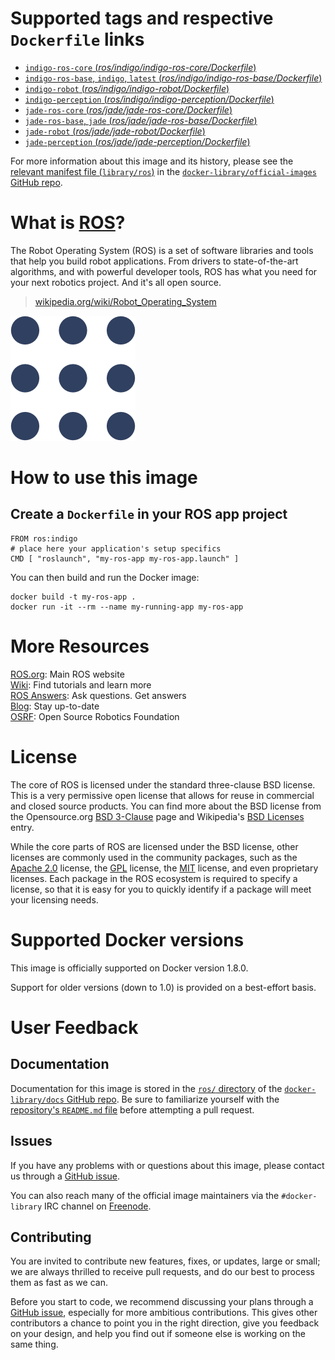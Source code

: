 # Supported tags and respective `Dockerfile` links

-	[`indigo-ros-core` (*ros/indigo/indigo-ros-core/Dockerfile*)](https://github.com/osrf/docker_images/blob/8a11109079636bcd3bdf341993d39e2b7d503c6c/ros/indigo/indigo-ros-core/Dockerfile)
-	[`indigo-ros-base`, `indigo`, `latest` (*ros/indigo/indigo-ros-base/Dockerfile*)](https://github.com/osrf/docker_images/blob/8a11109079636bcd3bdf341993d39e2b7d503c6c/ros/indigo/indigo-ros-base/Dockerfile)
-	[`indigo-robot` (*ros/indigo/indigo-robot/Dockerfile*)](https://github.com/osrf/docker_images/blob/8a11109079636bcd3bdf341993d39e2b7d503c6c/ros/indigo/indigo-robot/Dockerfile)
-	[`indigo-perception` (*ros/indigo/indigo-perception/Dockerfile*)](https://github.com/osrf/docker_images/blob/8a11109079636bcd3bdf341993d39e2b7d503c6c/ros/indigo/indigo-perception/Dockerfile)
-	[`jade-ros-core` (*ros/jade/jade-ros-core/Dockerfile*)](https://github.com/osrf/docker_images/blob/d579b9325fd8546a29dfc064661b005cfbc9cf8b/ros/jade/jade-ros-core/Dockerfile)
-	[`jade-ros-base`, `jade` (*ros/jade/jade-ros-base/Dockerfile*)](https://github.com/osrf/docker_images/blob/d579b9325fd8546a29dfc064661b005cfbc9cf8b/ros/jade/jade-ros-base/Dockerfile)
-	[`jade-robot` (*ros/jade/jade-robot/Dockerfile*)](https://github.com/osrf/docker_images/blob/d579b9325fd8546a29dfc064661b005cfbc9cf8b/ros/jade/jade-robot/Dockerfile)
-	[`jade-perception` (*ros/jade/jade-perception/Dockerfile*)](https://github.com/osrf/docker_images/blob/d579b9325fd8546a29dfc064661b005cfbc9cf8b/ros/jade/jade-perception/Dockerfile)

For more information about this image and its history, please see the [relevant manifest file (`library/ros`)](https://github.com/docker-library/official-images/blob/master/library/ros) in the [`docker-library/official-images` GitHub repo](https://github.com/docker-library/official-images).

# What is [ROS](http://www.ros.org/)?

The Robot Operating System (ROS) is a set of software libraries and tools that help you build robot applications. From drivers to state-of-the-art algorithms, and with powerful developer tools, ROS has what you need for your next robotics project. And it's all open source.

> [wikipedia.org/wiki/Robot_Operating_System](https://en.wikipedia.org/wiki/Robot_Operating_System)

[![logo](https://raw.githubusercontent.com/docker-library/docs/master/ros/logo.png)](http://www.ros.org/)

# How to use this image

## Create a `Dockerfile` in your ROS app project

	FROM ros:indigo
	# place here your application's setup specifics
	CMD [ "roslaunch", "my-ros-app my-ros-app.launch" ]

You can then build and run the Docker image:

	docker build -t my-ros-app .
	docker run -it --rm --name my-running-app my-ros-app

# More Resources

[ROS.org](http://www.ros.org/): Main ROS website  
[Wiki](http://wiki.ros.org/): Find tutorials and learn more  
[ROS Answers](http://answers.ros.org/questions/): Ask questions. Get answers  
[Blog](http://www.ros.org/news/): Stay up-to-date  
[OSRF](http://www.osrfoundation.org/): Open Source Robotics Foundation

# License

The core of ROS is licensed under the standard three-clause BSD license. This is a very permissive open license that allows for reuse in commercial and closed source products. You can find more about the BSD license from the Opensource.org [BSD 3-Clause](http://opensource.org/licenses/BSD-3-Clause) page and Wikipedia's [BSD Licenses](http://en.wikipedia.org/wiki/BSD_licenses) entry.

While the core parts of ROS are licensed under the BSD license, other licenses are commonly used in the community packages, such as the [Apache 2.0](http://opensource.org/licenses/Apache-2.0) license, the [GPL](http://opensource.org/licenses/gpl-license) license, the [MIT](http://opensource.org/licenses/MIT) license, and even proprietary licenses. Each package in the ROS ecosystem is required to specify a license, so that it is easy for you to quickly identify if a package will meet your licensing needs.

# Supported Docker versions

This image is officially supported on Docker version 1.8.0.

Support for older versions (down to 1.0) is provided on a best-effort basis.

# User Feedback

## Documentation

Documentation for this image is stored in the [`ros/` directory](https://github.com/docker-library/docs/tree/master/ros) of the [`docker-library/docs` GitHub repo](https://github.com/docker-library/docs). Be sure to familiarize yourself with the [repository's `README.md` file](https://github.com/docker-library/docs/blob/master/README.md) before attempting a pull request.

## Issues

If you have any problems with or questions about this image, please contact us through a [GitHub issue](https://github.com/osrf/docker_images/issues).

You can also reach many of the official image maintainers via the `#docker-library` IRC channel on [Freenode](https://freenode.net).

## Contributing

You are invited to contribute new features, fixes, or updates, large or small; we are always thrilled to receive pull requests, and do our best to process them as fast as we can.

Before you start to code, we recommend discussing your plans through a [GitHub issue](https://github.com/osrf/docker_images/issues), especially for more ambitious contributions. This gives other contributors a chance to point you in the right direction, give you feedback on your design, and help you find out if someone else is working on the same thing.
